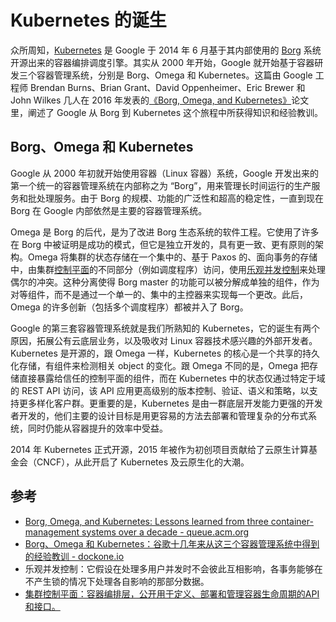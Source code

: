 # Kubernetes 的诞生

众所周知，[Kubernetes](http://kubernetes.io) 是 Google 于 2014 年 6 月基于其内部使用的 [Borg](https://research.google.com/pubs/pub43438.html) 系统开源出来的容器编排调度引擎。其实从 2000 年开始，Google 就开始基于容器研发三个容器管理系统，分别是 Borg、Omega 和 Kubernetes。这篇由 Google 工程师 Brendan Burns、Brian Grant、David Oppenheimer、Eric Brewer 和 John Wilkes 几人在 2016 年发表的[《Borg, Omega, and Kubernetes》](https://static.googleusercontent.com/media/research.google.com/en/pubs/archive/44843.pdf)论文里，阐述了 Google 从 Borg 到 Kubernetes 这个旅程中所获得知识和经验教训。

## Borg、Omega 和 Kubernetes

Google 从 2000 年初就开始使用容器（Linux 容器）系统，Google 开发出来的第一个统一的容器管理系统在内部称之为 “Borg”，用来管理长时间运行的生产服务和批处理服务。由于 Borg 的规模、功能的广泛性和超高的稳定性，一直到现在 Borg 在 Google 内部依然是主要的容器管理系统。

Omega 是 Borg 的后代，是为了改进 Borg 生态系统的软件工程。它使用了许多在 Borg 中被证明是成功的模式，但它是独立开发的，具有更一致、更有原则的架构。Omega 将集群的状态存储在一个集中的、基于 Paxos 的、面向事务的存储中，由集群[控制平面](kubernetes-history.md#can-kao)的不同部分（例如调度程序）访问，使用[乐观并发控制](kubernetes-history.md#can-kao)来处理偶尔的冲突。这种分离使得 Borg master 的功能可以被分解成单独的组件，作为对等组件，而不是通过一个单一的、集中的主控器来实现每一个更改。此后，Omega 的许多创新（包括多个调度程序）都被并入了 Borg。

Google 的第三套容器管理系统就是我们所熟知的 Kubernetes，它的诞生有两个原因，拓展公有云底层业务，以及吸收对 Linux 容器技术感兴趣的外部开发者。Kubernetes 是开源的，跟 Omega 一样，Kubernetes 的核心是一个共享的持久化存储，有组件来检测相关 object 的变化。跟 Omega 不同的是，Omega 把存储直接暴露给信任的控制平面的组件，而在 Kubernetes 中的状态仅通过特定于域的 REST API 访问，该 API 应用更高级别的版本控制、验证、语义和策略，以支持更多样化客户群。更重要的是，Kubernetes 是由一群底层开发能力更强的开发者开发的，他们主要的设计目标是用更容易的方法去部署和管理复杂的分布式系统，同时仍能从容器提升的效率中受益。

2014 年 Kubernetes 正式开源，2015 年被作为初创项目贡献给了云原生计算基金会（CNCF），从此开启了 Kubernetes 及云原生化的大潮。



## 参考

* [Borg, Omega, and Kubernetes: Lessons learned from three container-management systems over a decade - queue.acm.org](https://queue.acm.org/detail.cfm?id=2898444)
* [Borg、Omega 和 Kubernetes：谷歌十几年来从这三个容器管理系统中得到的经验教训 - dockone.io](http://dockone.io/article/1153)
* 乐观并发控制：它假设在处理多用户并发时不会彼此互相影响，各事务能够在不产生锁的情况下处理各自影响的那部分数据。
* [集群控制平面：容器编排层，公开用于定义、部署和管理容器生命周期的API和接口。](https://kubernetes.io/docs/reference/glossary/?all=true#term-control-plane)
